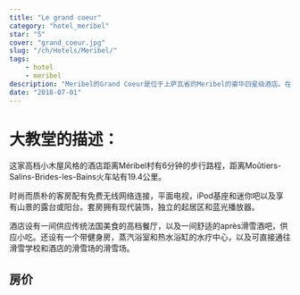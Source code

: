 ```yaml
---
title: "Le grand coeur"
category: "hotel_meribel"
star: "5"
cover: "grand_coeur.jpg"
slug: "/ch/Hotels/Meribel/"
tags:
    - hotel
    - meribel
description: "Meribel的Grand Coeur是位于上萨瓦省的Meribel的豪华四星级酒店。在山谷的脚下，在3谷的心脏地带，酒店靠近meribel."
date: "2018-07-01"
--- 
```

 
# 大教堂的描述：
这家高档小木屋风格的酒店距离Méribel村有6分钟的步行路程，距离Moûtiers-Salins-Brides-les-Bains火车站有19.4公里。

时尚而质朴的客房配有免费无线网络连接，平面电视，iPod基座和迷你吧以及享有山景的露台或阳台。套房拥有现代装饰，独立的起居区和蓝光播放器。

酒店设有一间供应传统法国美食的高档餐厅，以及一间舒适的après滑雪酒吧，供应小吃。还设有一个带健身房，蒸汽浴室和热水浴缸的水疗中心，以及可直接通往滑雪学校和酒店的滑雪场的滑雪场。


## 房价